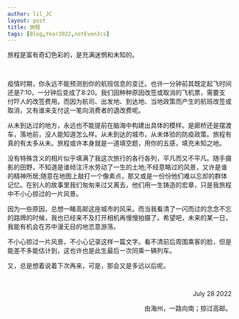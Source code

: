 ```yaml
---
author: lil_JC
layout: post
title: 旅程
tags: [Blog,Year2022,notEvenJcs]
---
```


旅程是富有奇幻色彩的，是充满迷惘和未知的。

<br>

疫情时期，你永远不能预测到你的航班信息的变迁。也许一分钟前其既定起飞时间还是7:10，一分钟后变成了8:20。我们因种种原因改签或取消的飞机票，需要支付吓人的改签费用。而因为航司、出发地、到达地、当地政策而产生的航班改签或取消，又有谁来支付这一笔向消费者的退改费呢。

从未到达过的地方，永远也不能提前在脑海中构建出具体的模样。是廊桥还是摆渡车，落地前，没人能知道怎么样。从未到达的城市，从未体验的防疫政策。旅程有真的有太多从未。旅程或许本身就是一道填空题，用你的五感，填充未知之地。


没有特殊含义的相片似乎填满了我这次旅行的各行各列，平凡而又不平凡。随手摄影的田野，不知道是谁倾注汗水劳动了一生的土地;不经意略过的风景，又许是谁的精神所居;随意在地图上敲打一个像素点，那又或是一份份他们难以忘却的群体记忆。在别人的故事里我们匆匆来过又离去，他们用一生铸造的宏章，只是我旅程中不小心掠过的一片风景。

因为一些原因，总想一睹高邮这座城市的风采。而当我看清了一闪而过的念念不忘的路牌的时候，我也已经来不及打开相机再慢慢拍摄了。希望吧，未来的某一日，我能有机会在苏中漫无目的地恣意游荡。

不小心掠过一片风景，不小心记录这样一篇文字。看不清前后周围乘客的脸，但是能差不多能估计到，这也许也是此生最后一次同乘一辆列车。

又，总是想着说着下次再来，可是，那会又是多远以后呢。

<br>


<p align="right">July 28 2022 </p> 

<p align="right">由海州，一路向南；掠过高邮。</p> 




